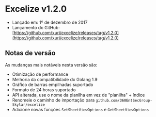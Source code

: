 # Excelize v1.2.0

* Lançado em: 1º de dezembro de 2017
* Lançamento do GitHub: [https://github.com/xuri/excelize/releases/tag/v1.2.0](https://github.com/xuri/excelize/releases/tag/v1.2.0)

## Notas de versão

As mudanças mais notáveis nesta versão são:

* Otimização de performance
* Melhoria da compatibilidade do Golang 1.9
* Gráfico de barras empilhadas suportado
* Formato de 24 horas suportado
* API alterada, use o nome da planilha em vez de "planilha" + índice
* Renomeie o caminho de importação para `github.com/360EntSecGroup-Skylar/excelize`
* Adicione novas funções `SetSheetViewOptions` e `GetSheetViewOptions`
